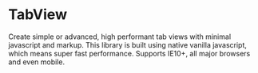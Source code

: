 # TabView

Create simple or advanced, high performant tab views with minimal javascript and markup.
This library is built using native vanilla javascript, which means super fast performance. 
Supports IE10+, all major browsers and even mobile.
